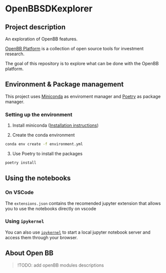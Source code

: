 # OpenBBSDKexplorer

## Project description

An exploration of OpenBB features.

[OpenBB Platform](https://my.openbb.co) is a collection of open source tools for investment research.

The goal of this repository is to explore what can be done with the OpenBB platform.

## Environment & Package management

This project uses [Miniconda](https://docs.conda.io/projects/miniconda/en/latest/) as enviroment manager
and [Poetry](https://python-poetry.org/) as package manager.

### Setting up the environment

1. Install miniconda ([Installation instructions](https://docs.conda.io/projects/miniconda/en/latest/miniconda-install.html))

2. Create the conda environment

```bash
conda env create -f environment.yml
```

3. Use Poetry to install the packages

```bash
poetry install
```

## Using the notebooks

### On VSCode

The `extensions.json` contains the recomended jupyter extension that allows you to use the notebooks directly on vscode

### Using `ipykernel`

You can also use [`ipykernel`](https://ipython.readthedocs.io/en/stable/install/kernel_install.html) to start a local jupyter notebook server and access them through your browser.

## About Open BB

> !TODO: add openBB modules descriptions